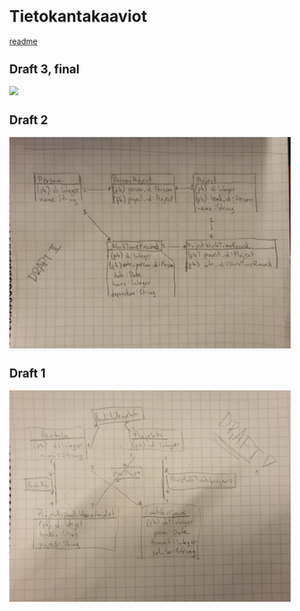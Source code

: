# Tietokantakaaviot

[readme](https://github.com/Kahvipuu/Tyoaikaseuranta/blob/master/README.md)

## Draft 3, final

<img src="https://github.com/Kahvipuu/Tyoaikaseuranta/blob/master/documentation/pics/databasediagram3.oxps">

## Draft 2

<img src="https://github.com/Kahvipuu/Tyoaikaseuranta/blob/master/documentation/pics/database diagram-draft2-small.png">

## Draft 1

<img src="https://github.com/Kahvipuu/Tyoaikaseuranta/blob/master/documentation/pics/tietokantakaavio draft1-small.png">
